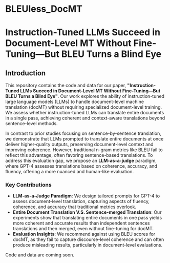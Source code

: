 # BLEUless_DocMT
# Instruction-Tuned LLMs Succeed in Document-Level MT Without Fine-Tuning—But BLEU Turns a Blind Eye

## Introduction

This repository contains the code and data for our paper, **"Instruction-Tuned LLMs Succeed in Document-Level MT Without Fine-Tuning—But BLEU Turns a Blind Eye"**. Our work explores the ability of instruction-tuned large language models (LLMs) to handle document-level machine translation (docMT) without requiring specialized document-level training. We assess whether instruction-tuned LLMs can translate entire documents in a single pass, achieving coherent and context-aware translations beyond sentence-level methods.

In contrast to prior studies focusing on sentence-by-sentence translation, we demonstrate that LLMs prompted to translate entire documents at once deliver higher-quality outputs, preserving document-level context and improving coherence. However, traditional n-gram metrics like BLEU fail to reflect this advantage, often favoring sentence-based translations. To address this evaluation gap, we propose an **LLM-as-a-judge** paradigm, where GPT-4 assesses translations based on coherence, accuracy, and fluency, offering a more nuanced and human-like evaluation.

### Key Contributions

- **LLM-as-a-Judge Paradigm**: We design tailored prompts for GPT-4 to assess document-level translation, capturing aspects of fluency, coherence, and accuracy that traditional metrics overlook.
- **Entire Document Translation V.S. Sentence-merged Translation**: Our experiments show that translating entire documents in one pass yields more coherent and accurate results than independent sentences translations and then merged, even without fine-tuning for docMT.
- **Evaluation Insights**: We recommend against using BLEU scores for docMT, as they fail to capture discourse-level coherence and can often produce misleading results, particularly in document-level evaluations.

Code and data are coming soon.
